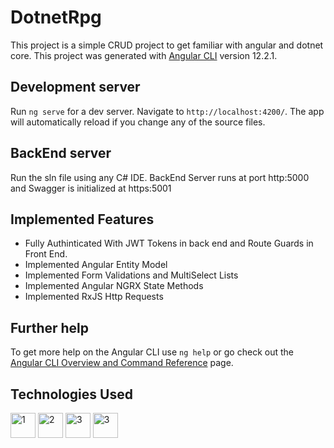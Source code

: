 # DotnetRpg
This project is a simple CRUD project to get familiar with angular and dotnet core.
This project was generated with [Angular CLI](https://github.com/angular/angular-cli) version 12.2.1.

## Development server

Run `ng serve` for a dev server. Navigate to `http://localhost:4200/`. The app will automatically reload if you change any of the source files.

## BackEnd server

Run the sln file using any C# IDE. BackEnd Server runs at port http:5000 and Swagger is initialized at https:5001

## Implemented Features

* Fully Authinticated With JWT Tokens in back end and Route Guards in Front End.
* Implemented Angular Entity Model 
* Implemented Form Validations and MultiSelect Lists
* Implemented Angular NGRX State Methods
* Implemented RxJS Http Requests

## Further help

To get more help on the Angular CLI use `ng help` or go check out the [Angular CLI Overview and Command Reference](https://angular.io/cli) page.

## Technologies Used

<img width="40" alt="1" src="https://user-images.githubusercontent.com/75543501/132356934-8796b1bb-def5-496a-b5b4-8a5ec23602a2.png"> <img width="40" alt="2" src="https://user-images.githubusercontent.com/75543501/132356943-f449805b-1762-4aa6-bf17-44bbcb5a993a.png"> <img width="40" alt="3" src="https://user-images.githubusercontent.com/75543501/132356948-76465e4a-35d3-4838-adb0-f5f8bbeee181.png"> <img width="40" alt="3" src="https://user-images.githubusercontent.com/75543501/132357639-49ff4df6-a8d6-41a9-8b37-d896cf48bd6a.jpg">
